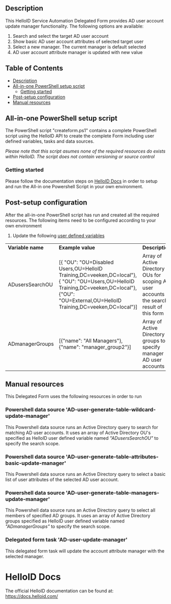 <!-- Description -->
## Description
This HelloID Service Automation Delegated Form provides AD user account update manager functionality. The following options are available:
 1. Search and select the target AD user account
 2. Show basic AD user account attributes of selected target user
 3. Select a new manager. The current manager is default selected
 5. AD user account attribute manager is updated with new value
 
<!-- TABLE OF CONTENTS -->
## Table of Contents
* [Description](#description)
* [All-in-one PowerShell setup script](#all-in-one-powershell-setup-script)
  * [Getting started](#getting-started)
* [Post-setup configuration](#post-setup-configuration)
* [Manual resources](#manual-resources)


## All-in-one PowerShell setup script
The PowerShell script "createform.ps1" contains a complete PowerShell script using the HelloID API to create the complete Form including user defined variables, tasks and data sources.

 _Please note that this script asumes none of the required resources do exists within HelloID. The script does not contain versioning or source control_


### Getting started
Please follow the documentation steps on [HelloID Docs](https://docs.helloid.com/hc/en-us/articles/360017556559-Service-automation-GitHub-resources) in order to setup and run the All-in one Powershell Script in your own environment.

 
## Post-setup configuration
After the all-in-one PowerShell script has run and created all the required resources. The following items need to be configured according to your own environment
 1. Update the following [user defined variables](https://docs.helloid.com/hc/en-us/articles/360014169933-How-to-Create-and-Manage-User-Defined-Variables)
<table>
  <tr><td><strong>Variable name</strong></td><td><strong>Example value</strong></td><td><strong>Description</strong></td></tr>
  <tr><td>ADusersSearchOU</td><td>[{ "OU": "OU=Disabled Users,OU=HelloID Training,DC=veeken,DC=local"},{ "OU": "OU=Users,OU=HelloID Training,DC=veeken,DC=local"},{"OU": "OU=External,OU=HelloID Training,DC=veeken,DC=local"}]</td><td>Array of Active Directory OUs for scoping AD user accounts in the search result of this form</td></tr>
  <tr><td>ADmanagerGroups</td><td>[{"name": "All Managers"},{"name": "manager_group2"}]</td><td>Array of Active Directory groups to specify manager AD user accounts</td></tr>
</table>

## Manual resources
This Delegated Form uses the following resources in order to run

### Powershell data source 'AD-user-generate-table-wildcard-update-manager'
This Powershell data source runs an Active Directory query to search for matching AD user accounts. It uses an array of Active Directory OU's specified as HelloID user defined variable named _"ADusersSearchOU"_ to specify the search scope.

### Powershell data source 'AD-user-generate-table-attributes-basic-update-manager'
This Powershell data source runs an Active Directory query to select a basic list of user attributes of the selected AD user account.  

### Powershell data source 'AD-user-generate-table-managers-update-manager'
This Powershell data source runs an Active Directory query to select all members of specified AD groups. It uses an array of Active Directory groups specified as HelloID user defined variable named _"ADmanagerGroups"_ to specify the search scope.

### Delegated form task 'AD-user-update-manager'
This delegated form task will update the account attribute manager with the selected manager. 

# HelloID Docs
The official HelloID documentation can be found at: https://docs.helloid.com/
